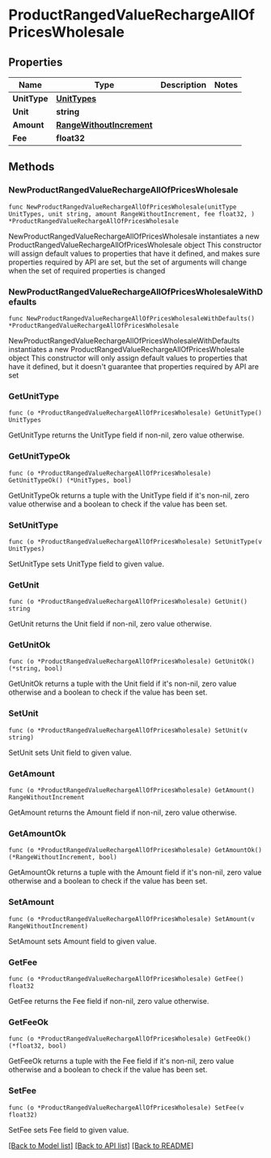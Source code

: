 # ProductRangedValueRechargeAllOfPricesWholesale

## Properties

Name | Type | Description | Notes
------------ | ------------- | ------------- | -------------
**UnitType** | [**UnitTypes**](UnitTypes.md) |  | 
**Unit** | **string** |  | 
**Amount** | [**RangeWithoutIncrement**](RangeWithoutIncrement.md) |  | 
**Fee** | **float32** |  | 

## Methods

### NewProductRangedValueRechargeAllOfPricesWholesale

`func NewProductRangedValueRechargeAllOfPricesWholesale(unitType UnitTypes, unit string, amount RangeWithoutIncrement, fee float32, ) *ProductRangedValueRechargeAllOfPricesWholesale`

NewProductRangedValueRechargeAllOfPricesWholesale instantiates a new ProductRangedValueRechargeAllOfPricesWholesale object
This constructor will assign default values to properties that have it defined,
and makes sure properties required by API are set, but the set of arguments
will change when the set of required properties is changed

### NewProductRangedValueRechargeAllOfPricesWholesaleWithDefaults

`func NewProductRangedValueRechargeAllOfPricesWholesaleWithDefaults() *ProductRangedValueRechargeAllOfPricesWholesale`

NewProductRangedValueRechargeAllOfPricesWholesaleWithDefaults instantiates a new ProductRangedValueRechargeAllOfPricesWholesale object
This constructor will only assign default values to properties that have it defined,
but it doesn't guarantee that properties required by API are set

### GetUnitType

`func (o *ProductRangedValueRechargeAllOfPricesWholesale) GetUnitType() UnitTypes`

GetUnitType returns the UnitType field if non-nil, zero value otherwise.

### GetUnitTypeOk

`func (o *ProductRangedValueRechargeAllOfPricesWholesale) GetUnitTypeOk() (*UnitTypes, bool)`

GetUnitTypeOk returns a tuple with the UnitType field if it's non-nil, zero value otherwise
and a boolean to check if the value has been set.

### SetUnitType

`func (o *ProductRangedValueRechargeAllOfPricesWholesale) SetUnitType(v UnitTypes)`

SetUnitType sets UnitType field to given value.


### GetUnit

`func (o *ProductRangedValueRechargeAllOfPricesWholesale) GetUnit() string`

GetUnit returns the Unit field if non-nil, zero value otherwise.

### GetUnitOk

`func (o *ProductRangedValueRechargeAllOfPricesWholesale) GetUnitOk() (*string, bool)`

GetUnitOk returns a tuple with the Unit field if it's non-nil, zero value otherwise
and a boolean to check if the value has been set.

### SetUnit

`func (o *ProductRangedValueRechargeAllOfPricesWholesale) SetUnit(v string)`

SetUnit sets Unit field to given value.


### GetAmount

`func (o *ProductRangedValueRechargeAllOfPricesWholesale) GetAmount() RangeWithoutIncrement`

GetAmount returns the Amount field if non-nil, zero value otherwise.

### GetAmountOk

`func (o *ProductRangedValueRechargeAllOfPricesWholesale) GetAmountOk() (*RangeWithoutIncrement, bool)`

GetAmountOk returns a tuple with the Amount field if it's non-nil, zero value otherwise
and a boolean to check if the value has been set.

### SetAmount

`func (o *ProductRangedValueRechargeAllOfPricesWholesale) SetAmount(v RangeWithoutIncrement)`

SetAmount sets Amount field to given value.


### GetFee

`func (o *ProductRangedValueRechargeAllOfPricesWholesale) GetFee() float32`

GetFee returns the Fee field if non-nil, zero value otherwise.

### GetFeeOk

`func (o *ProductRangedValueRechargeAllOfPricesWholesale) GetFeeOk() (*float32, bool)`

GetFeeOk returns a tuple with the Fee field if it's non-nil, zero value otherwise
and a boolean to check if the value has been set.

### SetFee

`func (o *ProductRangedValueRechargeAllOfPricesWholesale) SetFee(v float32)`

SetFee sets Fee field to given value.



[[Back to Model list]](../README.md#documentation-for-models) [[Back to API list]](../README.md#documentation-for-api-endpoints) [[Back to README]](../README.md)



